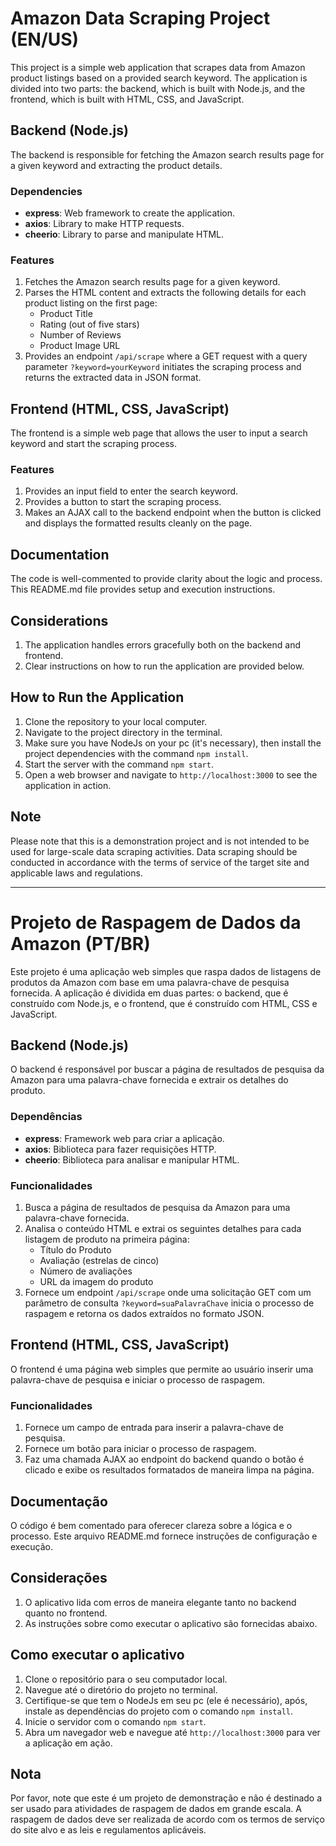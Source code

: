 # Amazon Data Scraping Project (EN/US)

This project is a simple web application that scrapes data from Amazon product listings based on a provided search keyword. The application is divided into two parts: the backend, which is built with Node.js, and the frontend, which is built with HTML, CSS, and JavaScript.

## Backend (Node.js)

The backend is responsible for fetching the Amazon search results page for a given keyword and extracting the product details.

### Dependencies

- **express**: Web framework to create the application.
- **axios**: Library to make HTTP requests.
- **cheerio**: Library to parse and manipulate HTML.

### Features

1. Fetches the Amazon search results page for a given keyword.
2. Parses the HTML content and extracts the following details for each product listing on the first page:
    * Product Title
    * Rating (out of five stars)
    * Number of Reviews
    * Product Image URL
3. Provides an endpoint `/api/scrape` where a GET request with a query parameter `?keyword=yourKeyword` initiates the scraping process and returns the extracted data in JSON format.

## Frontend (HTML, CSS, JavaScript)

The frontend is a simple web page that allows the user to input a search keyword and start the scraping process.

### Features

1. Provides an input field to enter the search keyword.
2. Provides a button to start the scraping process.
3. Makes an AJAX call to the backend endpoint when the button is clicked and displays the formatted results cleanly on the page.

## Documentation

The code is well-commented to provide clarity about the logic and process. This README.md file provides setup and execution instructions.

## Considerations

1. The application handles errors gracefully both on the backend and frontend.
2. Clear instructions on how to run the application are provided below.

## How to Run the Application

1. Clone the repository to your local computer.
2. Navigate to the project directory in the terminal.
3. Make sure you have NodeJs on your pc (it's necessary), then install the project dependencies with the command `npm install`.
4. Start the server with the command `npm start`.
5. Open a web browser and navigate to `http://localhost:3000` to see the application in action.

## Note

Please note that this is a demonstration project and is not intended to be used for large-scale data scraping activities. Data scraping should be conducted in accordance with the terms of service of the target site and applicable laws and regulations.

---------------------------------------------------------------------------------------------

# Projeto de Raspagem de Dados da Amazon (PT/BR)

Este projeto é uma aplicação web simples que raspa dados de listagens de produtos da Amazon com base em uma palavra-chave de pesquisa fornecida. A aplicação é dividida em duas partes: o backend, que é construído com Node.js, e o frontend, que é construído com HTML, CSS e JavaScript.

## Backend (Node.js)

O backend é responsável por buscar a página de resultados de pesquisa da Amazon para uma palavra-chave fornecida e extrair os detalhes do produto.

### Dependências

- **express**: Framework web para criar a aplicação.
- **axios**: Biblioteca para fazer requisições HTTP.
- **cheerio**: Biblioteca para analisar e manipular HTML.

### Funcionalidades

1. Busca a página de resultados de pesquisa da Amazon para uma palavra-chave fornecida.
2. Analisa o conteúdo HTML e extrai os seguintes detalhes para cada listagem de produto na primeira página:
    * Título do Produto
    * Avaliação (estrelas de cinco)
    * Número de avaliações
    * URL da imagem do produto
3. Fornece um endpoint `/api/scrape` onde uma solicitação GET com um parâmetro de consulta `?keyword=suaPalavraChave` inicia o processo de raspagem e retorna os dados extraídos no formato JSON.

## Frontend (HTML, CSS, JavaScript)

O frontend é uma página web simples que permite ao usuário inserir uma palavra-chave de pesquisa e iniciar o processo de raspagem.

### Funcionalidades

1. Fornece um campo de entrada para inserir a palavra-chave de pesquisa.
2. Fornece um botão para iniciar o processo de raspagem.
3. Faz uma chamada AJAX ao endpoint do backend quando o botão é clicado e exibe os resultados formatados de maneira limpa na página.

## Documentação

O código é bem comentado para oferecer clareza sobre a lógica e o processo. Este arquivo README.md fornece instruções de configuração e execução.

## Considerações

1. O aplicativo lida com erros de maneira elegante tanto no backend quanto no frontend.
2. As instruções sobre como executar o aplicativo são fornecidas abaixo.

## Como executar o aplicativo

1. Clone o repositório para o seu computador local.
2. Navegue até o diretório do projeto no terminal.
3. Certifique-se que tem o NodeJs em seu pc (ele é necessário), após, instale as dependências do projeto com o comando `npm install`.
4. Inicie o servidor com o comando `npm start`.
5. Abra um navegador web e navegue até `http://localhost:3000` para ver a aplicação em ação.

## Nota

Por favor, note que este é um projeto de demonstração e não é destinado a ser usado para atividades de raspagem de dados em grande escala. A raspagem de dados deve ser realizada de acordo com os termos de serviço do site alvo e as leis e regulamentos aplicáveis.